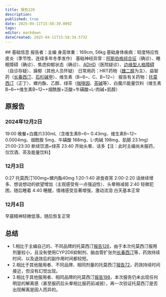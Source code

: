 ```yaml
---
title: 报告220
description: 
published: true
date: 2025-04-11T15:58:39.009Z
tags: 
editor: markdown
dateCreated: 2025-04-11T15:58:34.573Z
---
```


﻿## 基础信息
报告者：主编
身高体重：169cm, 56kg
基础身体疾病：轻度特应性皮炎（季节性、连续多年冬季发作）
基础神经异常：[阿斯伯格综合征](/psychiatry/ASD)（确诊）、睡眠障碍（确诊）、焦虑抑郁状态（确诊）、[ADHD](/psychiatry/ADHD)（医院疑诊）、[边缘型人格障碍](/psychiatry/边缘型人格障碍（BPD）)（自诊存疑）、躁郁（其他人员怀疑）
日常用药：HRT药物（[雌二醇](/drug/E2)为主）、益智药（[长春西汀](/drug/长春西汀)、[石杉碱甲](/drug/ChEI)）、维生素（B~6~、C、B~12~）
报告有关药物：[托莫西汀](/drug/ATX)（正丁）、螺内酯、乙醇、绿茶（[咖啡因](/drug/白兔Bron)、[茶碱](/drug/茶碱类药物)等）、白魔爪能量饮料（维生素B~6~+维生素B~12~+烟酰胺+泛酸+牛磺酸+L-肉碱+肌醇）

## 原报告
### 2024年12月2日
19:00 晚餐+白魔爪330mL（含维生素B~6~ 0.43mg、维生素B~12~ 0.0004mg、烟酰胺 5mg、牛磺酸 188mg、L-肉碱 198mg、肌醇 23.1mg）
21:00-23:30 断续饮酒+绿茶
23:40 开始头晕、话多【注：此时主编尚未服药，仅饮酒、茶及能量饮料】
### 12月3日
0:27 托莫西汀100mg+螺内酯40mg
1:20-1:40 进食夜宵
2:00-2:20 话继续增多、想说想动的欲望增加（主观感受有一点强迫性）、头晕稍减弱
2:40 轻微犯困，随后睡着
4:40 睡醒，情绪感受显著增强，激动流泪
白天基本正常
### 12月4日
早晨精神轻微低落，随后恢复正常

## 总结
- 1.相比于主编自己的、不同品牌的托莫西汀[报告126](/report/RP126)，由于本次托莫西汀服用剂量较小，且没有使用CYP2D6抑制剂、脑血管扩张剂[长春西汀](/drug/长春西汀)等，药效持续时间、以及退效后的副作用时间都较短。
- 2.相比于其他服用者、不同品牌、相同剂量的托莫西汀[报告72](/report/RP072)，药效持续时间接近，但没有幻觉出现。
- 3.相比于其他服用者、相同品牌的托莫西汀[报告198](/report/RP198)，本次报告仍未出现任何明显的解离感（甚至服药后头晕相比服药前减弱），再一次验证托莫西汀是否出现解离是因人而异的。